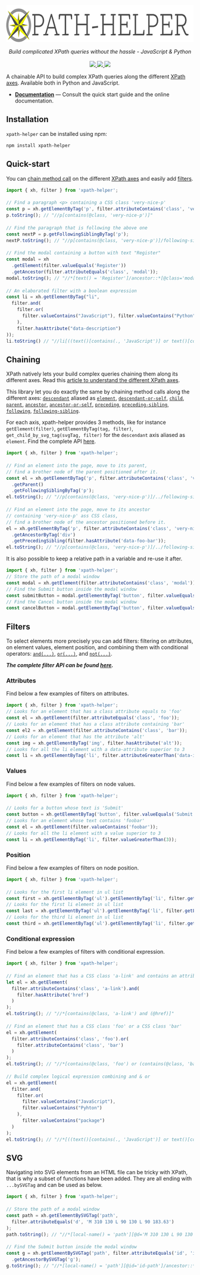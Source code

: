 <p align="center">
  <img src="https://raw.githubusercontent.com/jrebecchi/xpath-helper/main/docs/_static/logo-with-text.png" height="100px" alt="xpath-helper"/>
</p>
<p align="center">
  <i>Build complicated XPath queries without the hassle - JavaScript & Python</i><br/><br/>
  <a href="https://coveralls.io/github/jrebecchi/xpath-helper?branch=master">
    <img src="https://coveralls.io/repos/github/jrebecchi/xpath-helper/badge.svg?branch=master">
  </a>
  <a href="https://github.com/jrebecchi/xpath-helper/actions">
    <img src="https://img.shields.io/github/workflow/status/jrebecchi/xpath-helper/Node CI?label=tests">
  </a>
  <a href="https://heroku.com/deploy?template=https://github.com/jrebecchi/krypton-heroku">
    <img src="https://img.shields.io/badge/heroku-deploy-blueviolet?logo=heroku">
  </a>
</p>

A chainable API to build complex XPath queries along the different [XPath axes](https://krypton-org.github.io/jrebecchi/xpath-helper). Available both in Python and JavaScript.

- [**Documentation**](https://krypton-org.github.io/jrebecchi/xpath-helper) — Consult the quick start guide and the online documentation.

## Installation
`xpath-helper` can be installed using npm:
```bash
npm install xpath-helper
```
## Quick-start
You can [chain method call](https://krypton-org.github.io/jrebecchi/xpath-helper) on the different [XPath axes](https://krypton-org.github.io/jrebecchi/xpath-helper) and easily add [filters](https://krypton-org.github.io/jrebecchi/xpath-helper).
```javascript
import { xh, filter } from 'xpath-helper';

// Find a paragraph <p> containing a CSS class 'very-nice-p'
const p = xh.getElementByTag('p', filter.attributeContains('class', 'very-nice-p'));
p.toString(); // "//p[contains(@class, 'very-nice-p')]"

// Find the paragraph that is following the above one
const nextP = p.getFollowingSiblingByTag('p');
nextP.toString(); // "//p[contains(@class, 'very-nice-p')]/following-sibling::p"

// Find the modal containing a button with text "Register" 
const modal = xh
  .getElement(filter.valueEquals('Register'))
  .getAncestor(filter.attributeEquals('class', 'modal'));
modal.toString(); // "//*[text() = 'Register']/ancestor::*[@class='modal']"

// An elaborated filter with a boolean expression
const li = xh.getElementByTag("li",
  filter.and(
    filter.or(
      filter.valueContains("JavaScript"), filter.valueContains("Python")
    ),
    filter.hasAttribute("data-description")
));
li.toString() // "//li[((text()[contains(., 'JavaScript')] or text()[contains(., 'Python')]) and @data-description)]"
```

## Chaining

XPath natively lets your build complex queries chaining them along its different axes. Read this [article to understand the different XPath axes](https://krypton-org.github.io/jrebecchi/xpath-helper).

This library let you do exactly the same by chaining method calls along the different axes: [`descendant`](https://krypton-org.github.io/jrebecchi/xpath-helper) aliased as [`element`](https://krypton-org.github.io/jrebecchi/xpath-helper), [`descendant-or-self`](https://krypton-org.github.io/jrebecchi/xpath-helper), [`child`](https://krypton-org.github.io/jrebecchi/xpath-helper), [`parent`](https://krypton-org.github.io/jrebecchi/xpath-helper), [`ancestor`](https://krypton-org.github.io/jrebecchi/xpath-helper), [`ancestor-or-self`](https://krypton-org.github.io/jrebecchi/xpath-helper), [`preceding`](https://krypton-org.github.io/jrebecchi/xpath-helper), [`preceding-sibling`](https://krypton-org.github.io/jrebecchi/xpath-helper), [`following`](https://krypton-org.github.io/jrebecchi/xpath-helper), [`following-sibling`](https://krypton-org.github.io/jrebecchi/xpath-helper).

For each axis, xpath-helper provides 3 methods, like for instance `getElement(filter)`, `getElementByTag(tag, filter)`, `get_child_by_svg_tag(svgTag, filter)` for the `descendant`  axis aliased as `element`. Find the complete API [here](https://krypton-org.github.io/jrebecchi/xpath-helper).

```javascript
import { xh, filter } from 'xpath-helper';

// Find an element into the page, move to its parent, 
// find a brother node of the parent positioned after it.
const el = xh.getElementByTag('p', filter.attributeContains('class', 'very-nice-p'))
  .getParent()
  .getFollowingSiblingByTag('p');
el.toString(); // "//p[contains(@class, 'very-nice-p')]/../following-sibling::p"

// Find an element into the page, move to its ancestor 
// containing 'very-nice-p' ass CSS class, 
// find a brother node of the ancestor positioned before it.
el = xh.getElementByTag('p', filter.attributeContains('class', 'very-nice-p'))
  .getAncestorByTag('div')
  .getPrecedingSibling(filter.hasAttribute('data-foo-bar'));
el.toString(); // "//p[contains(@class, 'very-nice-p')]/../following-sibling::p//p[contains(@class, 'very-nice-p')]/ancestor::div/preceding-sibling::*[@data-foo-bar]"
```

It is also possible to keep a relative path in a variable and re-use it after.
```javascript
import { xh, filter } from 'xpath-helper';
// Store the path of a modal window
const modal = xh.getElement(filter.attributeContains('class', 'modal'));
// Find the Submit button inside the modal window
const submitButton = modal.getElementByTag('button', filter.valueEquals('Submit'));
// Find the Cancel button inside the modal window
const cancelButton = modal.getElementByTag('button', filter.valueEquals('Cancel'));
```
## Filters
To select elements more precisely you can add filters: filtering on attributes, on element values, element position, and combining them with conditional operators: [`and(...)`](https://krypton-org.github.io/jrebecchi/xpath-helper), [`or(...)`](https://krypton-org.github.io/jrebecchi/xpath-helper), and [`not(...)`](https://krypton-org.github.io/jrebecchi/xpath-helper).

***The complete filter API can be found [here](https://krypton-org.github.io/jrebecchi/xpath-helper).***

### Attributes
Find below a few examples of filters on attributes.

```javascript
import { xh, filter } from 'xpath-helper';
// Looks for an element that has a class attribute equals to 'foo'
const el = xh.getElement(filter.attributeEquals('class', 'foo'));
// Looks for an element that has a class attribute containing 'bar'
const el2 = xh.getElement(filter.attributeContains('class', 'bar'));
// Looks for an element that has the attribute 'alt'
const img = xh.getElementByTag('img', filter.hasAttribute('alt'));
// Looks for all the li element with a data-attribute superior to 3
const li = xh.getElementByTag('li', filter.attributeGreaterThan('data-index', 3);)
```
###  Values
Find below a few examples of filters on node values.
```javascript
import { xh, filter } from 'xpath-helper';

// Looks for a button whose text is 'Submit'
const button = xh.getElementByTag('button', filter.valueEquals('Submit'));
// Looks for an element whose text contains 'foobar'
const el = xh.getElement(filter.valueContains('foobar'));
// Looks for all the li element with a value superior to 3
const li = xh.getElementByTag('li', filter.valueGreaterThan(3));
```
### Position
Find below a few examples of filters on node position.
```javascript
import { xh, filter } from 'xpath-helper';

// Looks for the first li element in ul list
const first = xh.getElementByTag('ul').getElementByTag('li', filter.getFirst());
// Looks for the first li element in ul list
const last = xh.getElementByTag('ul').getElementByTag('li', filter.getLast());
// Looks for the third li element in ul list
const third = xh.getElementByTag('ul').getElementByTag('li', filter.get(3));
```
### Conditional expression
Find below a few examples of filters with conditional expression.

```javascript
import { xh, filter } from 'xpath-helper';

// Find an element that has a CSS class 'a-link' and contains an attribute href
let el = xh.getElement(
  filter.attributeContains('class', 'a-link').and(
    filter.hasAttribute('href')
  )
);
el.toString(); // "//*[contains(@class, 'a-link') and (@href)]"

// Find an element that has a CSS class 'foo' or a CSS class 'bar'
el = xh.getElement(
  filter.attributeContains('class', 'foo').or(
    filter.attributeContains('class', 'bar')
  )
);
el.toString(); // "//*[contains(@class, 'foo') or (contains(@class, 'bar'))]"

// Build complex logical expression combining and & or
el = xh.getElement(
  filter.and(
    filter.or(
      filter.valueContains("JavaScript"),
      filter.valueContains("Pyhton")
    ),
      filter.valueContains("package")
  )
);
el.toString(); // "//*[((text()[contains(., 'JavaScript')] or text()[contains(., 'Pyhton')]) and text()[contains(., 'package')])]"
```
## SVG
Navigating into SVG elements from an HTML file can be tricky with XPath, that is why a subset of functions have been added. They are all ending with `...bySVGTag` and can be used as below.

```javascript
import { xh, filter } from 'xpath-helper';

// Store the path of a modal window
const path = xh.getElementBySVGTag('path', 
  filter.attributeEquals('d', 'M 310 130 L 90 130 L 90 183.63')
);
path.toString(); // "//*[local-name() = 'path'][@d='M 310 130 L 90 130 L 90 183.63']"
    
// Find the Submit button inside the modal window
const g = xh.getElementBySVGTag('path', filter.attributeEquals('id', 'id-path'))
  .getAncestorBySVGTag('g');
g.toString(); // "//*[local-name() = 'path'][@id='id-path']/ancestor::*[local-name() = 'g']"
```